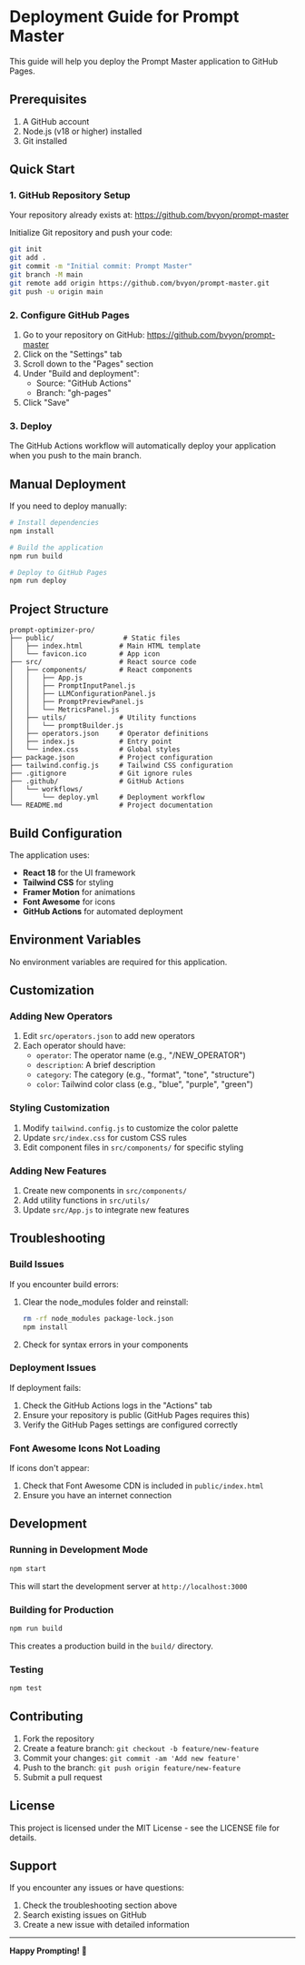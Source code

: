 # Deployment Guide for Prompt Master

This guide will help you deploy the Prompt Master application to GitHub Pages.

## Prerequisites

1. A GitHub account
2. Node.js (v18 or higher) installed
3. Git installed

## Quick Start

### 1. GitHub Repository Setup

Your repository already exists at: https://github.com/bvyon/prompt-master

Initialize Git repository and push your code:
```bash
git init
git add .
git commit -m "Initial commit: Prompt Master"
git branch -M main
git remote add origin https://github.com/bvyon/prompt-master.git
git push -u origin main
```

### 2. Configure GitHub Pages

1. Go to your repository on GitHub: https://github.com/bvyon/prompt-master
2. Click on the "Settings" tab
3. Scroll down to the "Pages" section
4. Under "Build and deployment":
   - Source: "GitHub Actions"
   - Branch: "gh-pages"
5. Click "Save"

### 3. Deploy

The GitHub Actions workflow will automatically deploy your application when you push to the main branch.

## Manual Deployment

If you need to deploy manually:

```bash
# Install dependencies
npm install

# Build the application
npm run build

# Deploy to GitHub Pages
npm run deploy
```

## Project Structure

```
prompt-optimizer-pro/
├── public/                 # Static files
│   ├── index.html         # Main HTML template
│   └── favicon.ico        # App icon
├── src/                   # React source code
│   ├── components/        # React components
│   │   ├── App.js
│   │   ├── PromptInputPanel.js
│   │   ├── LLMConfigurationPanel.js
│   │   ├── PromptPreviewPanel.js
│   │   └── MetricsPanel.js
│   ├── utils/             # Utility functions
│   │   └── promptBuilder.js
│   ├── operators.json     # Operator definitions
│   ├── index.js           # Entry point
│   └── index.css          # Global styles
├── package.json           # Project configuration
├── tailwind.config.js     # Tailwind CSS configuration
├── .gitignore             # Git ignore rules
├── .github/               # GitHub Actions
│   └── workflows/
│       └── deploy.yml     # Deployment workflow
└── README.md              # Project documentation
```

## Build Configuration

The application uses:
- **React 18** for the UI framework
- **Tailwind CSS** for styling
- **Framer Motion** for animations
- **Font Awesome** for icons
- **GitHub Actions** for automated deployment

## Environment Variables

No environment variables are required for this application.

## Customization

### Adding New Operators

1. Edit `src/operators.json` to add new operators
2. Each operator should have:
   - `operator`: The operator name (e.g., "/NEW_OPERATOR")
   - `description`: A brief description
   - `category`: The category (e.g., "format", "tone", "structure")
   - `color`: Tailwind color class (e.g., "blue", "purple", "green")

### Styling Customization

1. Modify `tailwind.config.js` to customize the color palette
2. Update `src/index.css` for custom CSS rules
3. Edit component files in `src/components/` for specific styling

### Adding New Features

1. Create new components in `src/components/`
2. Add utility functions in `src/utils/`
3. Update `src/App.js` to integrate new features

## Troubleshooting

### Build Issues

If you encounter build errors:

1. Clear the node_modules folder and reinstall:
   ```bash
   rm -rf node_modules package-lock.json
   npm install
   ```

2. Check for syntax errors in your components

### Deployment Issues

If deployment fails:

1. Check the GitHub Actions logs in the "Actions" tab
2. Ensure your repository is public (GitHub Pages requires this)
3. Verify the GitHub Pages settings are configured correctly

### Font Awesome Icons Not Loading

If icons don't appear:
1. Check that Font Awesome CDN is included in `public/index.html`
2. Ensure you have an internet connection

## Development

### Running in Development Mode

```bash
npm start
```

This will start the development server at `http://localhost:3000`

### Building for Production

```bash
npm run build
```

This creates a production build in the `build/` directory.

### Testing

```bash
npm test
```

## Contributing

1. Fork the repository
2. Create a feature branch: `git checkout -b feature/new-feature`
3. Commit your changes: `git commit -am 'Add new feature'`
4. Push to the branch: `git push origin feature/new-feature`
5. Submit a pull request

## License

This project is licensed under the MIT License - see the LICENSE file for details.

## Support

If you encounter any issues or have questions:

1. Check the troubleshooting section above
2. Search existing issues on GitHub
3. Create a new issue with detailed information

---

**Happy Prompting! 🚀**